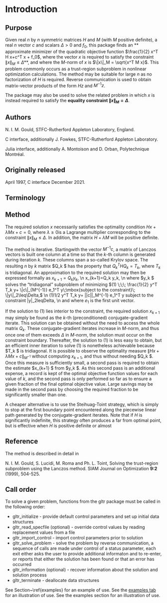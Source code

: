 # Introduction

## Purpose

Given real $n$ by $n$ symmetric matrices $H$ and $M$
(with $M$ positive definite), a real $n$ vector $c$ and
scalars $\Delta>0$ and $f_0$, this package finds an
** approximate minimizer of the quadratic objective function
$\frac{1}{2} x^T H x+c^T x + f_0$, where the vector $x$ is
required to satisfy the constraint $\|x\|_M \leq\Delta$**, and
where the $M$-norm of $x$ is $\|x\|_M = \sqrt{x^T M x}$.
This problem commonly occurs as a trust-region subproblem in nonlinear
optimization calculations.
The method may be suitable for large $n$ as no factorization of $H$
is required. Reverse communication is used to obtain
matrix-vector products of the form $H z$ and $M^{-1} z$.

The package may also be used to solve the related problem in which $x$ is
instead required to satisfy the
**equality constraint $\|x\|_M = \Delta$**.

## Authors

N. I. M. Gould, STFC-Rutherford Appleton Laboratory, England.

C interface, additionally J. Fowkes, STFC-Rutherford Appleton Laboratory.

Julia interface, additionally A. Montoison and D. Orban, Polytechnique Montréal.

## Originally released

April 1997, C interface December 2021.

## Terminology

## Method

The required solution $x$ necessarily satisfies the optimality condition
$H x + \lambda M x + c = 0$, where $\lambda \geq 0$is a Lagrange
multiplier corresponding to the constraint $\|x\|_M\leq\Delta$.
In addition, the matrix $H + \lambda M$ will be positive definite.

The method is iterative. Startingwith the vector $M^{-1} c$,
a matrix of Lanczos vectors is built one column at a time
so that the $k$-th column is generated during
iteration $k$. These columns span a so-called Krylov space.
The resulting $n$ by $k$ matrix $Q_k $ has the
property that $Q_k^T H Q_k^{}=T_k^{}$,
where $T_k$ is tridiagonal. An approximation to the
required solution may then be expressed formally as
$x_{k+1}=Q_k y_k,$
\n
 x_{k+1}=Q_k y_k,
\n
where $y_k $ solves the “tridiagonal” subproblem of minimizing
$(1) \;\;\; \frac{1}{2} y^T T_k y+ \|c\|_{M^{-1}} e_1^T y\;\mbox{subject to the constraint}\; \|y\|_2\leq\Delta,$
\n
(1)1/2 y^T T_k y+ ||c||_M^{-1} e_1^T y
 subject to the constraint \|y\|_2leqDelta,
\n
and where $e_1$ is the first unit vector.

If the solution to (1) lies interior to the constraint, the required
solution $x_{k+1}$ may simply be found as the $k$-th (preconditioned)
conjugate-gradient iterate. This solution can be obtained without the need to
access the whole matrix $Q_k$. These conjugate-gradient iterates
 increase in $M$-norm, and thus once one of them exceeds
$\Delta$ in $M$-norm, the solution must occur
on the constraint boundary. Thereafter, the solution to (1) is less
easy to obtain, but an efficient inner iteration to solve (1) is
nonetheless achievable because $T_k $ is tridiagonal.
It is possible to observe the optimality measure
$\|H x+\lambda M x+c\|_{M^{-1}}$
without computing $x_{k+1}$, and thus without
needing $Q_k $. Once this measure is sufficiently small, a second pass
is required to obtain the estimate $x_{k+1} $ from $y_k $.
As this second pass is an additional expense, a record is kept of the
optimal objective function values for each value of $k$, and the second
pass is only performed so far as to ensure a given fraction of the
final optimal objective value. Large savings may be made in the second
pass by choosing the required fraction to be significantly smaller than one.

A cheaper alternative is to use the Steihuag-Toint strategy, which is simply
to stop at the first boundary point encountered along the piecewise
linear path generated by the conjugate-gradient iterates. Note that if
$H$ is significantly indefinite, this strategy often produces a far from
optimal point, but is effective when $H$ is positive definite or almost

## Reference

The method is described in detail in

N. I. M. Gould, S. Lucidi, M. Roma and Ph. L. Toint,
Solving the trust-region subproblem using the Lanczos method.
SIAM Journal on Optimization **9:2** (1999), 504-525.

## Call order

To solve a given problem, functions from the gltr package must be called
in the following order:

- gltr\_initialize - provide default control parameters and set up initial data structures
- gltr\_read\_specfile (optional) - override control values by reading replacement values from a file
- gltr\_import\_control - import control parameters prior to
solution
- gltr\_solve_problem - solve the problem by reverse
communication, a sequence of calls are made under control of a status
parameter, each exit either asks the user to provide additional
informaton and to re-enter, or reports that either the solution has
been found or that an error has occurred
- gltr\_information (optional) - recover information about the solution and solution process
- gltr\_terminate - deallocate data structures

See Section~\ref{examples} for an example of use.
See the <a href="examples.html">examples tab</a> for an illustration of use.
See the examples section for an illustration of use.
